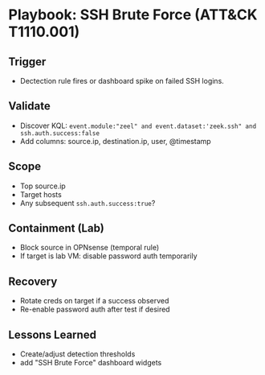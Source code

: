

# Playbook: SSH Brute Force (ATT&CK T1110.001)

## Trigger
- Dectection rule fires or dashboard spike on failed SSH logins.

## Validate
- Discover KQL: `event.module:"zeel" and event.dataset:'zeek.ssh" and ssh.auth.success:false`
- Add columns: source.ip, destination.ip, user, @timestamp

## Scope
- Top source.ip
- Target hosts
- Any subsequent `ssh.auth.success:true`?

## Containment (Lab)
- Block source in OPNsense (temporal rule)
- If target is lab VM: disable password auth temporarily

## Recovery
- Rotate creds on target if a success observed
- Re-enable password auth after test if desired

## Lessons Learned
- Create/adjust detection thresholds
- add "SSH Brute Force" dashboard widgets
